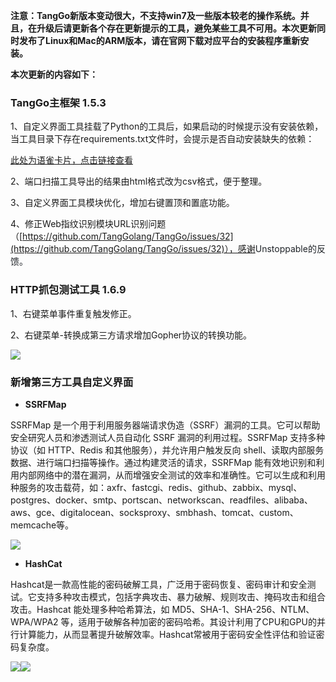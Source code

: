 

**注意：TangGo新版本变动很大，不支持win7及一些版本较老的操作系统。并且，在升级后请更新各个存在更新提示的工具，避免某些工具不可用。本次更新同时发布了Linux和Mac的ARM版本，请在官网下载对应平台的安装程序重新安装。**

**本次更新的内容如下：**

### TangGo主框架 1.5.3
1、自定义界面工具挂载了Python的工具后，如果启动的时候提示没有安装依赖，当工具目录下存在requirements.txt文件时，会提示是否自动安装缺失的依赖：

[此处为语雀卡片，点击链接查看](https://www.yuque.com/docs/190238106#Nc4M2)



2、端口扫描工具导出的结果由html格式改为csv格式，便于整理。



3、自定义界面工具模块优化，增加右键置顶和置底功能。



4、修正Web指纹识别模块URL识别问题（[https://github.com/TangGolang/TangGo/issues/32](https://github.com/TangGolang/TangGo/issues/32)），感谢<font style="color:rgb(31, 35, 40);">Unstoppable的反馈。</font>



### HTTP抓包测试工具 1.6.9
1、右键菜单事件重复触发修正。

2、右键菜单-转换成第三方请求增加Gopher协议的转换功能。

![](https://cdn.nlark.com/yuque/0/2024/png/1052418/1728988152437-c4699f24-972d-4fbf-b299-303970092c97.png)

### 新增第三方工具自定义界面
+ **SSRFMap**

SSRFMap 是一个用于利用服务器端请求伪造（SSRF）漏洞的工具。它可以帮助安全研究人员和渗透测试人员自动化 SSRF 漏洞的利用过程。SSRFMap 支持多种协议（如 HTTP、Redis 和其他服务），并允许用户触发反向 shell、读取内部服务数据、进行端口扫描等操作。通过构建灵活的请求，SSRFMap 能有效地识别和利用内部网络中的潜在漏洞，从而增强安全测试的效率和准确性。它可以生成和利用种服务的攻击载荷，如：axfr、fastcgi、redis、github、zabbix、mysql、postgres、docker、smtp、portscan、networkscan、readfiles、alibaba、aws、gce、digitalocean、socksproxy、smbhash、tomcat、custom、memcache等。

![](https://cdn.nlark.com/yuque/0/2024/png/1052418/1729482677417-655a9f91-f47a-42e4-883b-5c596b0a3402.png)

+ **HashCat**

Hashcat是一款高性能的密码破解工具，广泛用于密码恢复、密码审计和安全测试。它支持多种攻击模式，包括字典攻击、暴力破解、规则攻击、掩码攻击和组合攻击。Hashcat 能处理多种哈希算法，如 MD5、SHA-1、SHA-256、NTLM、WPA/WPA2 等，适用于破解各种加密的密码哈希。其设计利用了CPU和GPU的并行计算能力，从而显著提升破解效率。Hashcat常被用于密码安全性评估和验证密码复杂度。

![](https://cdn.nlark.com/yuque/0/2024/png/1052418/1729482699587-c4ffb74c-1b52-4867-8622-4d784c15398a.png)![](https://cdn.nlark.com/yuque/0/2024/png/1052418/1729482708430-332f2342-34e6-4896-b023-0e1ad96f344a.png)

